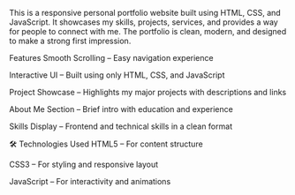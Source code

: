 This is a responsive personal portfolio website built using HTML, CSS, and JavaScript. It showcases my skills, projects, services, and provides a way for people to connect with me. The portfolio is clean, modern, and designed to make a strong first impression.

 Features
Smooth Scrolling – Easy navigation experience

Interactive UI – Built using only HTML, CSS, and JavaScript

Project Showcase – Highlights my major projects with descriptions and links

About Me Section – Brief intro with education and experience

Skills Display – Frontend and technical skills in a clean format



🛠️ Technologies Used
HTML5 – For content structure

CSS3 – For styling and responsive layout

JavaScript – For interactivity and animations
